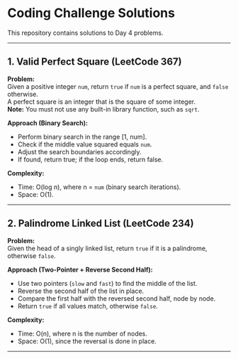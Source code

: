 # Coding Challenge Solutions

This repository contains solutions to Day 4 problems.

---

## 1. Valid Perfect Square (LeetCode 367)

**Problem:**  
Given a positive integer `num`, return `true` if `num` is a perfect square, and `false` otherwise.  
A perfect square is an integer that is the square of some integer.  
**Note:** You must not use any built-in library function, such as `sqrt`.

**Approach (Binary Search):**  
- Perform binary search in the range [1, num].  
- Check if the middle value squared equals `num`.  
- Adjust the search boundaries accordingly.  
- If found, return true; if the loop ends, return false.  

**Complexity:**  
- Time: O(log n), where n = `num` (binary search iterations).  
- Space: O(1).  

---

## 2. Palindrome Linked List (LeetCode 234)

**Problem:**  
Given the head of a singly linked list, return `true` if it is a palindrome, otherwise `false`.

**Approach (Two-Pointer + Reverse Second Half):**  
- Use two pointers (`slow` and `fast`) to find the middle of the list.  
- Reverse the second half of the list in place.  
- Compare the first half with the reversed second half, node by node.  
- Return `true` if all values match, otherwise `false`.  

**Complexity:**  
- Time: O(n), where n is the number of nodes.  
- Space: O(1), since the reversal is done in place.  

---
